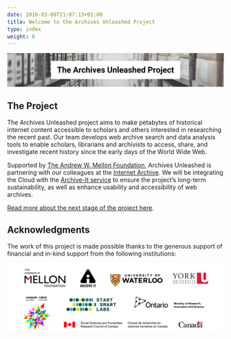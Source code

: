 ```yaml
---
date: 2016-03-08T21:07:13+01:00
title: Welcome to the Archives Unleashed Project
type: index
weight: 0
---
```


![AU Project Header](/images/home-AUproject-header.png)

## The Project

The Archives Unleashed project aims to make petabytes of historical internet content accessible to scholars and others interested in researching the recent past. Our team develops web archive search and data analysis tools to enable scholars, librarians and archivists to access, share, and investigate recent history since the early days of the World Wide Web.


Supported by [The Andrew W. Mellon Foundation](https://mellon.org/), Archives Unleashed is partnering with our colleagues at the [Internet Archive](https://archive.org). We will be integrating the Cloud with the [Archive-It service](https://archive-it.org) to ensure the project’s long-term sustainability, as well as enhance usability and accessibility of web archives.

[Read more about the next stage of the project here](https://uwaterloo.ca/arts/news/archives-unleashed-project-scales-archive-it-better).


## Acknowledgments

The work of this project is made possible thanks to the generous support of financial and in-kind support from the following institutions:

![funding agencies](/images/logo-AU-funding.png)